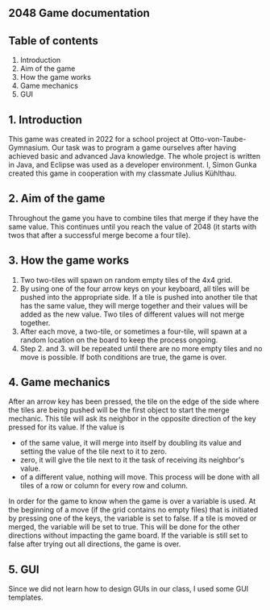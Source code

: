 ## 2048 Game documentation

## Table of contents
1. Introduction
2. Aim of the game
3. How the game works
4. Game mechanics
5. GUI

## 1. Introduction
This game was created in 2022 for a school project at Otto-von-Taube-Gymnasium. Our task was to program a game ourselves after having achieved basic and advanced Java knowledge. The whole project is written in Java, and Eclipse was used as a developer environment. I, Simon Gunka created this game in cooperation with my classmate Julius Kühlthau.

## 2. Aim of the game
Throughout the game you have to combine tiles that merge if they have the same value. This continues until you reach the value of 2048 (it starts with twos that after a successful merge become a four tile).

## 3. How the game works
1. Two two-tiles will spawn on random empty tiles of the 4x4 grid.
2. By using one of the four arrow keys on your keyboard, all tiles will be pushed into the appropriate side. If a tile is pushed into another tile that has the same value, they will merge together and their values will be added as the new value. Two tiles of different values will not merge together.
3. After each move, a two-tile, or sometimes a four-tile, will spawn at a random location on the board to keep the process ongoing.
4. Step 2. and 3. will be repeated until there are no more empty tiles and no move is possible. If both conditions are true, the game is over.

## 4. Game mechanics
After an arrow key has been pressed, the tile on the edge of the side where the tiles are being pushed will be the first object to start the merge mechanic. This tile will ask its neighbor in the opposite direction of the key pressed for its value. If the value is
- of the same value, it will merge into itself by doubling its value and setting the value of the tile next to it to zero.
- zero, it will give the tile next to it the task of receiving its neighbor's value.
- of a different value, nothing will move.
This process will be done with all tiles of a row or column for every row and column.

In order for the game to know when the game is over a variable is used. At the beginning of a move (if the grid contains no empty files) that is initiated by pressing one of the keys, the variable is set to false. If a tile is moved or merged, the variable will be set to true. This will be done for the other directions without impacting the game board. If the variable is still set to false after trying out all directions, the game is over.

## 5. GUI
Since we did not learn how to design GUIs in our class, I used some GUI templates.
